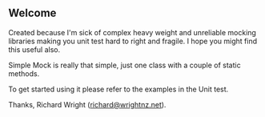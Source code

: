 ## Welcome
Created because I'm sick of complex heavy weight and unreliable 
mocking libraries making you unit test hard to right and fragile.
I hope you might find this useful also.

Simple Mock is really that simple, just one class with a couple of 
static methods.

To get started using it please refer to the examples in the Unit test.

Thanks,
Richard Wright (richard@wrightnz.net).

